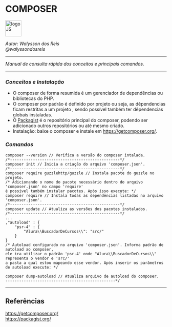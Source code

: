 # **COMPOSER**
<div>
<img src="https://seeklogo.com/images/C/composer-logo-41AA794AAD-seeklogo.com.png" alt="logoJS" width="50px"/> 
</div>


*Autor: Walysson dos Reis  
@walyssondosreis*

----------------------------------------------
*Manual de consulta rápida dos conceitos e principais comandos.*  

---------------------
### *Conceitos e Instalação* 
* O composer de forma resumida é um gerenciador de dependências ou bibliotecas do PHP.
* O composer por padrão é definido por projeto ou seja, as dêpendencias ficam restritas a um projeto
, sendo possível também ter dêpendencias globais instaladas.
* O [Packagist](https://packagist.org/) é o repositório principal do composer, podendo ser adicionado outros repositórios ou até mesmo criado.
* Instalação: baixe o composer e instale em <https://getcomposer.org/>.

### *Comandos* 
~~~
composer --version // Verifica a versão do composer intalada.
/*------------------------------------------------*/
composer init // Inicia a criação do arquivo 'composer.json'.
/*------------------------------------------------*/
composer require guzzlehttp/guzzle // Instala pacote do guzzle no projeto.
/* Adicionando o nome do pacote necessário dentro do arquivo 'composer.json' no campo 'require'
é possivel também instalar pacotes. Após isso execute: */
composer require // Instala todas as dependências listadas no arquivo 'composer.json'.
/*------------------------------------------------*/
composer update // Atualiza as versões dos pacotes instalados.
/*------------------------------------------------*/
...
,"autoload" : {
    "psr-4" : {
        "Alura\\BuscadorDeCursos\\": "src/"
    }
}
/* Autoload configurado no arquivo 'composer.json'. Informa padrão de autoload ao composer,
ele ira utilizar o padrão 'psr-4' onde "Alura\\BuscadorDeCursos\\" representa o vendor e 'src/'
a pasta a qual estou mapeando esse vendor. Após inserir os parâmetros de autoload execute: */

composer dump-autoload // Atualiza arquivo de autoload do composer.
------------------------------------------------*/
 ~~~
 
 --------
## Referências 
https://getcomposer.org/  
https://packagist.org/  


 
